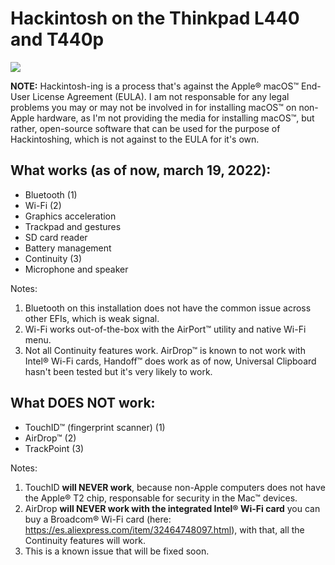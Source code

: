 # Hackintosh on the Thinkpad L440 and T440p

![](https://raw.githubusercontent.com/ulisesvina/hackintosh-thinkpad-l440/main/Captura%20de%20Pantalla%202022-02-22%20a%20la(s)%202.47.33%20p.m..png)

**NOTE:** Hackintosh-ing is a process that's against the Apple® macOS™ End-User License Agreement (EULA). I am not responsable for any legal problems you may or may not be involved in for installing macOS™ on non-Apple hardware, as I'm not providing the media for installing macOS™, but rather, open-source software that can be used for the purpose of Hackintoshing, which is not against to the EULA for it's own.</br>

## What works (as of now, march 19, 2022):
- Bluetooth (1)
- Wi-Fi (2)
- Graphics acceleration
- Trackpad and gestures
- SD card reader
- Battery management
- Continuity (3)
- Microphone and speaker

Notes:</br>
1. Bluetooth on this installation does not have the common issue across other EFIs, which is weak signal.
2. Wi-Fi works out-of-the-box with the AirPort™ utility and native Wi-Fi menu.
3. Not all Continuity features work. AirDrop™ is known to not work with Intel® Wi-Fi cards, Handoff™ does work as of now, Universal Clipboard hasn't been tested but it's very likely to work.

## What DOES NOT work:
- TouchID™ (fingerprint scanner) (1)
- AirDrop™ (2)
- TrackPoint (3)

Notes:</br>
1. TouchID **will NEVER work**, because non-Apple computers does not have the Apple® T2 chip, responsable for security in the Mac™ devices.
2. AirDrop **will NEVER work with the integrated Intel® Wi-Fi card** you can buy a Broadcom® Wi-Fi card (here: https://es.aliexpress.com/item/32464748097.html), with that, all the Continuity features will work.
3. This is a known issue that will be fixed soon.
